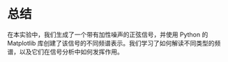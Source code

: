 # 总结

在本实验中，我们生成了一个带有加性噪声的正弦信号，并使用 Python 的 Matplotlib 库创建了该信号的不同频谱表示。我们学习了如何解读不同类型的频谱，以及它们在信号分析中如何发挥作用。
